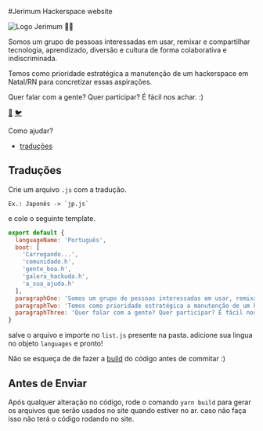 #Jerimum Hackerspace website

![Logo Jerimum 🤘🏿](https://jerimumhs.github.io/dist/img/logo.svg "Comunidade Jerimum")

Somos um grupo de pessoas interessadas em usar, remixar e compartilhar tecnologia, aprendizado, diversão e cultura de forma
colaborativa e indiscriminada.

Temos como prioridade estratégica a manutenção de um hackerspace em Natal/RN para concretizar essas aspirações.

Quer falar com a gente? Quer participar? É fácil nos achar. :)

[🚀](https://t.me/JerimumHS)
[🐦](https://twitter.com/JerimumHS)

Como ajudar?

- [traduções](#traduções)

## Traduções
Crie um arquivo `.js` com a tradução.
```
Ex.: Japonês -> `jp.js`
```

e cole o seguinte template.

```javascript
export default {
  languageName: 'Português',
  boot: [
    'Carregando...',
    'comunidade.h',
    'gente_boa.h',
    'galera_hackuda.h',
    'a_sua_ajuda.h'
  ],
  paragraphOne: 'Somos um grupo de pessoas interessadas em usar, remixar e compartilhar tecnologia, aprendizado, diversão e cultura de forma colaborativa e indiscriminada.',
  paragraphTwo: 'Temos como prioridade estratégica a manutenção de um hackerspace em Natal/RN para concretizar essas aspirações.',
  paragraphThree: 'Quer falar com a gente? Quer participar? É fácil nos achar. :)'
}
```
salve o arquivo e importe no `list.js` presente na pasta.
adicione sua lingua no objeto `languages` e pronto!

Não se esqueça de de fazer a [build](#antes-de-enviar) do código antes de commitar :)

## Antes de Enviar
Após qualquer alteração no código, rode o comando `yarn build` para gerar os arquivos que serão usados no site quando estiver no ar. caso não faça isso não terá o código rodando no site.
